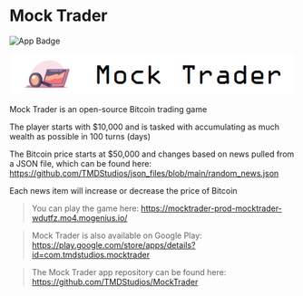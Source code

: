 # Mock Trader

![App Badge](https://img.shields.io/badge/app-android-brightgreen)

![Mock Trader Logo](/src/main/resources/static/images/mock_trader.png)

Mock Trader is an open-source Bitcoin trading game

The player starts with $10,000 and is tasked with accumulating as much wealth as possible in 100 turns (days)

The Bitcoin price starts at $50,000 and changes based on news pulled from a JSON file, which can be found here: https://github.com/TMDStudios/json_files/blob/main/random_news.json

Each news item will increase or decrease the price of Bitcoin

>You can play the game here: https://mocktrader-prod-mocktrader-wdutfz.mo4.mogenius.io/

>Mock Trader is also available on Google Play: https://play.google.com/store/apps/details?id=com.tmdstudios.mocktrader

>The Mock Trader app repository can be found here: https://github.com/TMDStudios/MockTrader
